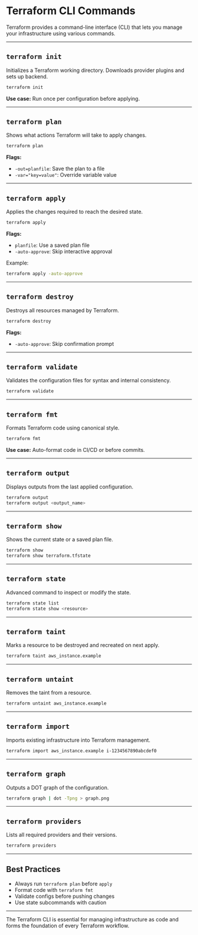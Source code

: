 # Terraform CLI Commands

Terraform provides a command-line interface (CLI) that lets you manage your infrastructure using various commands.

---

## `terraform init`

Initializes a Terraform working directory. Downloads provider plugins and sets up backend.

```bash
terraform init
```

**Use case:** Run once per configuration before applying.

---

## `terraform plan`

Shows what actions Terraform will take to apply changes.

```bash
terraform plan
```

**Flags:**

* `-out=planfile`: Save the plan to a file
* `-var="key=value"`: Override variable value

---

## `terraform apply`

Applies the changes required to reach the desired state.

```bash
terraform apply
```

**Flags:**

* `planfile`: Use a saved plan file
* `-auto-approve`: Skip interactive approval

Example:

```bash
terraform apply -auto-approve
```

---

## `terraform destroy`

Destroys all resources managed by Terraform.

```bash
terraform destroy
```

**Flags:**

* `-auto-approve`: Skip confirmation prompt

---

## `terraform validate`

Validates the configuration files for syntax and internal consistency.

```bash
terraform validate
```

---

## `terraform fmt`

Formats Terraform code using canonical style.

```bash
terraform fmt
```

**Use case:** Auto-format code in CI/CD or before commits.

---

## `terraform output`

Displays outputs from the last applied configuration.

```bash
terraform output
terraform output <output_name>
```

---

## `terraform show`

Shows the current state or a saved plan file.

```bash
terraform show
terraform show terraform.tfstate
```

---

## `terraform state`

Advanced command to inspect or modify the state.

```bash
terraform state list
terraform state show <resource>
```

---

## `terraform taint`

Marks a resource to be destroyed and recreated on next apply.

```bash
terraform taint aws_instance.example
```

---

## `terraform untaint`

Removes the taint from a resource.

```bash
terraform untaint aws_instance.example
```

---

## `terraform import`

Imports existing infrastructure into Terraform management.

```bash
terraform import aws_instance.example i-1234567890abcdef0
```

---

## `terraform graph`

Outputs a DOT graph of the configuration.

```bash
terraform graph | dot -Tpng > graph.png
```

---

## `terraform providers`

Lists all required providers and their versions.

```bash
terraform providers
```

---

## Best Practices

* Always run `terraform plan` before `apply`
* Format code with `terraform fmt`
* Validate configs before pushing changes
* Use state subcommands with caution

---

The Terraform CLI is essential for managing infrastructure as code and forms the foundation of every Terraform workflow.
